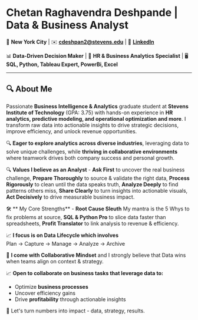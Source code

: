 # Chetan Raghavendra Deshpande | Data & Business Analyst

📍 **New York City** | ✉️ **cdeshpan2@stevens.edu** | 🔗 **[LinkedIn](https://www.linkedin.com/in/chetan-deshpande2)**  


📊 **Data-Driven Decision Maker** | 🚀 **HR & Business Analytics Specialist** | 🖥️ **SQL, Python, Tableau Expert, PowerBi, Excel**

---

## 🔍 **About Me**  
Passionate **Business Intelligence & Analytics** graduate student at **Stevens Institute of Technology** (GPA: 3.75) with hands-on experience in **HR analytics, predictive modeling, and operational optimization and more**. I transform raw data into actionable insights to drive strategic decisions, improve efficiency, and unlock revenue opportunities.  

🔍 **Eager to explore analytics across diverse industries**, leveraging data to solve unique challenges, while **thriving in collaborative environments** where teamwork drives both company success and personal growth.  

🔍 **Values I believe as an Analyst** - **Ask First**  to uncover the real business challenge, **Prepare Thoroughly** to source & validate the right data, **Process Rigorously** to clean until the data speaks truth, **Analyze Deeply** to find patterns others miss, **Share Clearly** to turn insights into actionable visuals, **Act Decisively** to drive measurable business impact.  

🛠️ ** My Core Strengths** - **Root Cause Sleuth** My mantra is the 5 Whys to fix problems at source, **SQL & Python Pro** to slice data faster than spreadsheets, **Profit Translator**  to link analysis to revenue & efficiency.

📈 **I focus is on Data Lifecycle which involves**  
Plan → Capture → Manage → Analyze → Archive  

🤝 **I come with Collaborative Mindset** and I strongly believe that Data wins when teams align on context & strategy.

📈 **Open to collaborate on **business tasks** that leverage data to:**  
 
- Optimize **business processes**  
- Uncover efficiency gains  
- Drive **profitability** through actionable insights  

🤝 Let's turn numbers into impact - data, strategy, results.  
